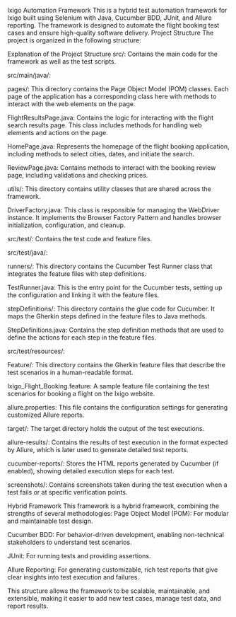 Ixigo Automation Framework
This is a hybrid test automation framework for Ixigo built using Selenium with Java, Cucumber BDD, JUnit, and Allure reporting. The framework is designed to automate the flight booking test cases and ensure high-quality software delivery.
Project Structure
The project is organized in the following structure:

Explanation of the Project Structure
src/: Contains the main code for the framework as well as the test scripts.


src/main/java/:


pages/: This directory contains the Page Object Model (POM) classes. Each page of the application has a corresponding class here with methods to interact with the web elements on the page.


FlightResultsPage.java: Contains the logic for interacting with the flight search results page. This class includes methods for handling web elements and actions on the page.


HomePage.java: Represents the homepage of the flight booking application, including methods to select cities, dates, and initiate the search.


ReviewPage.java: Contains methods to interact with the booking review page, including validations and checking prices.


utils/: This directory contains utility classes that are shared across the framework.


DriverFactory.java: This class is responsible for managing the WebDriver instance. It implements the Browser Factory Pattern and handles browser initialization, configuration, and cleanup.


src/test/: Contains the test code and feature files.


src/test/java/:


runners/: This directory contains the Cucumber Test Runner class that integrates the feature files with step definitions.


TestRunner.java: This is the entry point for the Cucumber tests, setting up the configuration and linking it with the feature files.


stepDefinitions/: This directory contains the glue code for Cucumber. It maps the Gherkin steps defined in the feature files to Java methods.


StepDefinitions.java: Contains the step definition methods that are used to define the actions for each step in the feature files.


src/test/resources/:


Feature/: This directory contains the Gherkin feature files that describe the test scenarios in a human-readable format.


Ixigo_Flight_Booking.feature: A sample feature file containing the test scenarios for booking a flight on the Ixigo website.


allure.properties: This file contains the configuration settings for generating customized Allure reports.


target/: The target directory holds the output of the test executions.


allure-results/: Contains the results of test execution in the format expected by Allure, which is later used to generate detailed test reports.


cucumber-reports/: Stores the HTML reports generated by Cucumber (if enabled), showing detailed execution steps for each test.


screenshots/: Contains screenshots taken during the test execution when a test fails or at specific verification points.


Hybrid Framework
This framework is a hybrid framework, combining the strengths of several methodologies:
Page Object Model (POM): For modular and maintainable test design.


Cucumber BDD: For behavior-driven development, enabling non-technical stakeholders to understand test scenarios.


JUnit: For running tests and providing assertions.


Allure Reporting: For generating customizable, rich test reports that give clear insights into test execution and failures.


This structure allows the framework to be scalable, maintainable, and extensible, making it easier to add new test cases, manage test data, and report results.

